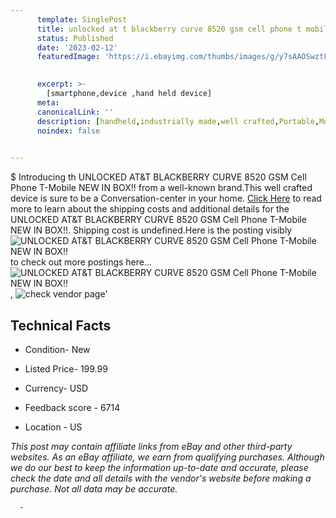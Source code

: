 ```yaml
---
      template: SinglePost
      title: unlocked at t blackberry curve 8520 gsm cell phone t mobile new in box 
      status: Published
      date: '2023-02-12'
      featuredImage: 'https://i.ebayimg.com/thumbs/images/g/y7sAAOSwztFere6k/s-l225.jpg'
       

      excerpt: >-
        [smartphone,device ,hand held device]
      meta:
      canonicalLink: ''
      description: [handheld,industrially made,well crafted,Portable,Mobile,Compact,Convenient,Lightweight,Maneuverable,Man-portable,Miniature,Carriable,Hand-held,Light,Holdable,Transportable,Mobile device,Pocket-sized,On-the-go,Wireless,Cordless,Compact size,Convenient size, smartphone,device ,hand held device]
      noindex: false
      

---
```

$
      Introducing th UNLOCKED AT&T BLACKBERRY CURVE 8520 GSM Cell Phone T-Mobile NEW IN BOX!! from a well-known brand.This well crafted device  is sure to be a Conversation-center in your home. [Click Here](https://www.ebay.com/itm/264718952012?hash=item3da27aa64c%3Ag%3Ay7sAAOSwztFere6k&mkevt=1&mkcid=1&mkrid=711-53200-19255-0&campid=%253CePNCampaignId%253E&customid=%253CreferenceId%253E&toolid=10049) to read more to learn about the shipping costs and additional details for the UNLOCKED AT&T BLACKBERRY CURVE 8520 GSM Cell Phone T-Mobile NEW IN BOX!!. Shipping cost is undefined.Here is the posting visibly ![UNLOCKED AT&T BLACKBERRY CURVE 8520 GSM Cell Phone T-Mobile NEW IN BOX!!](https://i.ebayimg.com/thumbs/images/g/y7sAAOSwztFere6k/s-l225.jpg) to check out more postings here... ![UNLOCKED AT&T BLACKBERRY CURVE 8520 GSM Cell Phone T-Mobile NEW IN BOX!!](https://i.ebayimg.com/images/g/y7sAAOSwztFere6k/s-l640.jpg), ![check vendor page](https://origin-galleryplus.ebayimg.com/ws/web/264718952012_2_0_1/225x225.jpg,https://origin-galleryplus.ebayimg.com/ws/web/264718952012_3_0_1/225x225.jpg,https://origin-galleryplus.ebayimg.com/ws/web/264718952012_4_0_1/225x225.jpg,https://origin-galleryplus.ebayimg.com/ws/web/264718952012_5_0_1/225x225.jpg,https://origin-galleryplus.ebayimg.com/ws/web/264718952012_6_0_1/225x225.jpg,https://origin-galleryplus.ebayimg.com/ws/web/264718952012_7_0_1/225x225.jpg,https://origin-galleryplus.ebayimg.com/ws/web/264718952012_8_0_1/225x225.jpg,https://origin-galleryplus.ebayimg.com/ws/web/264718952012_9_0_1/225x225.jpg,https://origin-galleryplus.ebayimg.com/ws/web/264718952012_10_0_1/225x225.jpg,https://origin-galleryplus.ebayimg.com/ws/web/264718952012_11_0_1/225x225.jpg,https://origin-galleryplus.ebayimg.com/ws/web/264718952012_12_0_1/225x225.jpg)'

      

 ## Technical Facts 



     
      

 - Condition- New 


      

 - Listed Price- 199.99 


      

 - Currency- USD 


      

 - Feedback score - 6714 


      

 - Location - US 


      
      

 *_This post may contain affiliate links from eBay and other third-party websites. As an eBay affiliate, we earn from qualifying purchases. Although we do our best to keep the information up-to-date and accurate, please check the date and all details with the vendor's website before making a purchase. Not all data may be accurate._*




      -
